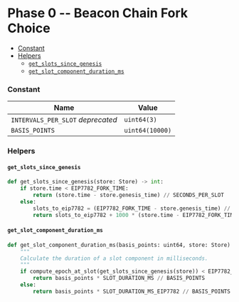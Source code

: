 # Phase 0 -- Beacon Chain Fork Choice

<!-- mdformat-toc start --slug=github --no-anchors --maxlevel=6 --minlevel=2 -->

- [Constant](#constant)
- [Helpers](#helpers)
  - [`get_slots_since_genesis`](#get_slots_since_genesis)
  - [`get_slot_component_duration_ms`](#get_slot_component_duration_ms)

<!-- mdformat-toc end -->

### Constant

| Name                              | Value           |
| --------------------------------- | --------------- |
| `INTERVALS_PER_SLOT` *deprecated* | `uint64(3)`     |
| `BASIS_POINTS`                    | `uint64(10000)` |

### Helpers

#### `get_slots_since_genesis`

```python
def get_slots_since_genesis(store: Store) -> int:
    if store.time < EIP7782_FORK_TIME:
        return (store.time - store.genesis_time) // SECONDS_PER_SLOT
    else:
        slots_to_eip7782 = (EIP7782_FORK_TIME - store.genesis_time) // SECONDS_PER_SLOT
        return slots_to_eip7782 + 1000 * (store.time - EIP7782_FORK_TIME) / SLOT_DURATION_MS_EIP7782
```

#### `get_slot_component_duration_ms`

```python
def get_slot_component_duration_ms(basis_points: uint64, store: Store) -> uint64:
    """
    Calculate the duration of a slot component in milliseconds.
    """
    if compute_epoch_at_slot(get_slots_since_genesis(store)) < EIP7782_FORK_EPOCH:
        return basis_points * SLOT_DURATION_MS // BASIS_POINTS
    else:
        return basis_points * SLOT_DURATION_MS_EIP7782 // BASIS_POINTS
```
